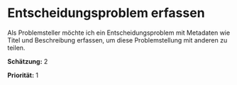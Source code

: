# Entscheidungsproblem erfassen

Als Problemsteller möchte ich ein Entscheidungsproblem mit Metadaten wie Titel und Beschreibung erfassen, um diese Problemstellung mit
anderen zu teilen.

**Schätzung:** 2

**Priorität:** 1
